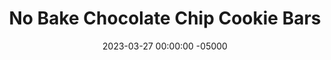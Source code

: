 ---
layout: post
title: "No Bake Chocolate Chip Cookie Bars"
date:   2023-03-27 00:00:00 -05000
categories: 
- Recipes
- Healthier Dessert
permalink: /recipes/cookie-bar
image: /assets/Food/Healthier Dessert/Cookie Bar/cookie-bar.jpg
ing: cookiebar-ing
facts: cookiebar-facts
Prep: 15
Rest: 
Cook: 
Source1: 
Source2: 
Description: The classic Internet/Pinterest/TikTok healthy dessert is some combination of bananas, chocolate chips, oats, and peanut butter (I'm sure you've noticed). This recipe is my take on that formula, and works really well out of the freezer as a dessert or even a breakfast. You could also use some protein powder in place of oats if you so desire!
Instructions: 
- Line a tupperware or 8" baking pan with parchment paper<br><br>

- In a large bowl or food processor, mix together the ingredients. If using a bowl, mash the banana with the back of a fork before adding everything else<br><br>

- For a higher protein version, you can replace the oats with a 50/50 blend of whey and casein. If using unflavored, add about 1 tsp of liquid monk fruit too. Note that since casein absorbs liquid so well, that you'll only need 120g (60g each whey and casein) protein powder, as opposed to 160g oat flour<br><br>

- Optionally fold in some chocolate chips<br><br>
- <center><img src="/assets/Food/Healthier Dessert/Cookie Bar/cookie-bar-4.jpg" alt="" class="instruction-image"></center><br>

- Spread mix evenly into parchment paper. The batter is thick, but make it as even as possible.<br><br>

- Freeze, then slice. Store in the freezer
---